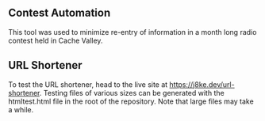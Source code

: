 ## Contest Automation

This tool was used to minimize re-entry of information in a month long radio contest held in Cache Valley. 

## URL Shortener

To test the URL shortener, head to the live site at https://j8ke.dev/url-shortener. Testing files of various sizes can be generated with the htmltest.html file in the root of the repository. Note that large files may take a while.
